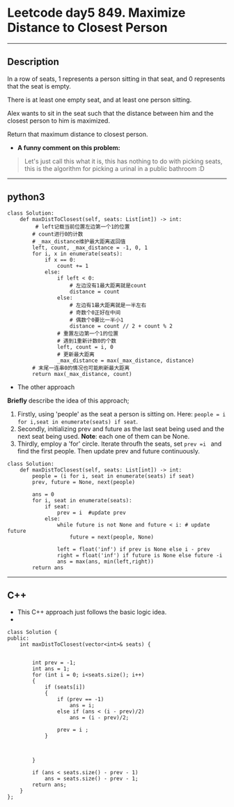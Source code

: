 # Leetcode day5 849. Maximize Distance to Closest Person




---
## Description
In a row of seats, 1 represents a person sitting in that seat, and 0 represents that the seat is empty. 

There is at least one empty seat, and at least one person sitting.

Alex wants to sit in the seat such that the distance between him and the closest person to him is maximized. 

Return that maximum distance to closest person.

* __A funny comment on this problem:__

> Let's just call this what it is, this has nothing to do with picking seats, this is the algorithm for picking a urinal in a public bathroom :D

---
## python3

```
class Solution:
    def maxDistToClosest(self, seats: List[int]) -> int:
         # left记载当前位置左边第一个1的位置
        # count进行0的计数
        # _max_distance维护最大距离返回值
        left, count, _max_distance = -1, 0, 1
        for i, x in enumerate(seats):
            if x == 0:
                count += 1
            else:
                if left < 0:
                    # 左边没有1最大距离就是count
                    distance = count
                else:
                    # 左边有1最大距离就是一半左右
                    # 奇数个0正好在中间
                    # 偶数个0要比一半小1
                    distance = count // 2 + count % 2
                # 重置左边第一个1的位置
                # 遇到1重新计数0的个数
                left, count = i, 0
                # 更新最大距离
                _max_distance = max(_max_distance, distance)
        # 末尾一连串0的情况也可能刷新最大距离
        return max(_max_distance, count)
```

* The other approach

__Briefly__ describe the idea of this approach;

1. Firstly,  using 'people' as the seat a person is sitting on. Here: `people = i for i,seat in enumerate(seats) if seat`.
2. Secondly, initializing prev and future as the last seat being used and the next seat being used. __Note__: each one of them can be None.
3. Thirdly, employ a 'for' circle. Iterate throufh the seats, set `prev =i ` and find the first people. Then update prev and future continuously.


```
class Solution:
    def maxDistToClosest(self, seats: List[int]) -> int:
        people = (i for i, seat in enumerate(seats) if seat)
        prev, future = None, next(people)
        
        ans = 0
        for i, seat in enumerate(seats):
            if seat:
                prev = i  #update prev
            else:
                while future is not None and future < i: # update future
                    future = next(people, None)
                
                left = float('inf') if prev is None else i - prev
                right = float('inf') if future is None else future -i 
                ans = max(ans, min(left,right))
        return ans    

```
---
## C++

* This C++ approach just follows the basic logic idea.
*

```
class Solution {
public:
    int maxDistToClosest(vector<int>& seats) {
        
        
        int prev = -1;
        int ans = 1;
        for (int i = 0; i<seats.size(); i++)
        {
            if (seats[i])
            {
                if (prev == -1)
                    ans = i;
                else if (ans < (i - prev)/2)
                    ans = (i - prev)/2;
                
                prev = i ;
            }
            
            
            
        }
        
        if (ans < seats.size() - prev - 1)
            ans = seats.size() - prev - 1;
        return ans;
    }
};

```

